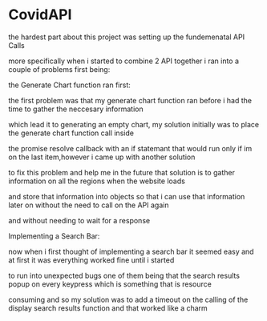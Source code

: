 # CovidAPI
the hardest part about this project was setting up the fundemenatal API Calls

more specifically when i started to combine 2 API together i ran into a couple of problems first being:


the Generate Chart function ran first:

the first problem was that my generate chart function ran before i had the time to gather the neccesary information

which lead it to generating an empty chart, my solution initially was to place the generate chart function call inside

the promise resolve callback with an if statemant that would run only if im on the last item,however i came up with another solution

to fix this problem and help me in the future that solution is to gather information on all the regions when the website loads

and store that information into objects so that i can use that information later on without the need to call on the API again

and without needing to wait for a response


Implementing a Search Bar:

now when i first thought of implementing a search bar it seemed easy and at first it was everything worked fine until i started

to run into unexpected bugs one of them being that the search results popup on every keypress which is something that is resource

consuming and so my solution was to add a timeout on the calling of the display search results function and that worked like a charm

